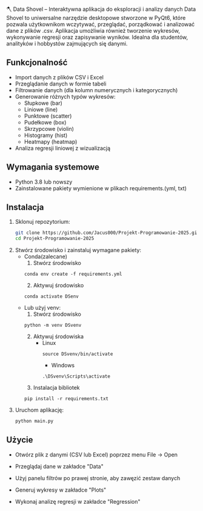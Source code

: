 🪓 Data Shovel – Interaktywna aplikacja do eksploracji i analizy danych
Data Shovel to uniwersalne narzędzie desktopowe stworzone w PyQt6, które pozwala użytkownikom wczytywać, przeglądać, porządkować i analizować dane z plików .csv. Aplikacja umożliwia również tworzenie wykresów, wykonywanie regresji oraz zapisywanie wyników. Idealna dla studentów, analityków i hobbystów zajmujących się danymi.

## Funkcjonalność
- Import danych z plików CSV i Excel
- Przeglądanie danych w formie tabeli
- Filtrowanie danych (dla kolumn numerycznych i kategorycznych)
- Generowanie różnych typów wykresów:
  - Słupkowe (bar)
  - Liniowe (line)
  - Punktowe (scatter)
  - Pudełkowe (box)
  - Skrzypcowe (violin)
  - Histogramy (hist)
  - Heatmapy (heatmap)
- Analiza regresji liniowej z wizualizacją

## Wymagania systemowe

- Python 3.8 lub nowszy
- Zainstalowane pakiety wymienione w plikach requirements.(yml, txt)

## Instalacja

1. Sklonuj repozytorium:
   ```bash
   git clone https://github.com/Jacus000/Projekt-Programowanie-2025.git
   cd Projekt-Programowanie-2025
   ```
2. Stwórz środowisko i zainstaluj wymagane pakiety:
    - Conda(zalecane) 
        1. Stwórz środowisko
        ```
        conda env create -f requirements.yml
        ```
        2. Aktywuj środowisko
        ```
        conda activate DSenv
        ```
    - Lub użyj venv:
      1. Stwórz środowisko
      ```
      python -m venv DSvenv
      ``` 
      2. Aktywuj środowiska
         - Linux
           ```
           source DSvenv/bin/activate
           ```
           - Windows
           ```
           .\DSvenv\Scripts\activate
           ```
      3. Instalacja bibliotek
      ```
      pip install -r requirements.txt
      ```
3. Uruchom aplikację: 
    ```bash
    python main.py
    ```

## Użycie
- Otwórz plik z danymi (CSV lub Excel) poprzez menu File → Open

- Przeglądaj dane w zakładce "Data"

- Użyj panelu filtrów po prawej stronie, aby zawęzić zestaw danych

- Generuj wykresy w zakładce "Plots"

- Wykonaj analizę regresji w zakładce "Regression"
